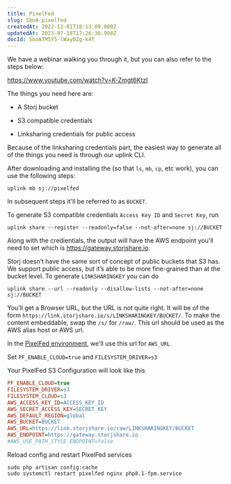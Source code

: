 ```yaml
---
title: PixelFed
slug: SboA-pixelfed
createdAt: 2022-12-01T18:13:09.000Z
updatedAt: 2023-07-18T17:26:36.998Z
docId: SboATM5Y5-lWay0Zg-k4T
---
```


We have a webinar walking you through it, but you can also refer to the steps below:

<https://www.youtube.com/watch?v=K-Zmgt6KtzI>

The things you need here are:

*   A Storj bucket

*   S3 compatible credentials

*   Linksharing credentials for public access

Because of the linksharing credentials part, the easiest way to generate all of the things you need is through our uplink CLI.

After downloading and installing the [](docId\:hFL-goCWqrQMJPcTN82NB)  (so that `ls`, `mb`, `cp`, etc work), you can use the following steps:

```shell
uplink mb sj://pixelfed
```

In subsequent steps it'll be referred to as `BUCKET`.

To generate S3 compatible credentials `Access Key ID` and `Secret Key`, run

```shell
uplink share --register --readonly=false --not-after=none sj://BUCKET
```

Along with the credientials, the output will have the AWS endpoint you'll need to set which is <https://gateway.storjshare.io>.

Storj doesn’t have the same sort of concept of public buckets that S3 has. We support public access, but it’s able to be more fine-grained than at the bucket level. To generate `LINKSHARINGKEY` you can do

```shell
uplink share --url --readonly --disallow-lists --not-after=none sj://BUCKET
```

You’ll get a Browser URL, but the URL is not quite right. It will be of the form `https://link.storjshare.io/s/LINKSHARINGKEY/BUCKET/`. To make the content embeddable, swap the `/s/` for `/raw/`. This url should be used as the AWS alias host or AWS url.



In the [PixelFed environment](https://docs.pixelfed.org/running-pixelfed/installation/#configure-environment-variables), we'll use this url for `AWS_URL`.

Set `PF_ENABLE_CLOUD=true` and `FILESYSTEM_DRIVER=s3`

Your PixelFed S3 Configuration will look like this

```ini
PF_ENABLE_CLOUD=true
FILESYSTEM_DRIVER=s3
FILESYSTEM_CLOUD=s3
AWS_ACCESS_KEY_ID=ACCESS_KEY_ID
AWS_SECRET_ACCESS_KEY=SECRET_KEY
AWS_DEFAULT_REGION=global
AWS_BUCKET=BUCKET
AWS_URL=https://link.storjshare.io/raw/LINKSHARINGKEY/BUCKET
AWS_ENDPOINT=https://gateway.storjshare.io
#AWS_USE_PATH_STYLE_ENDPOINT=false
```

Reload config and restart PixelFed services

```shell
sudo php artisan config:cache
sudo systemctl restart pixelfed nginx php8.1-fpm.service
```

